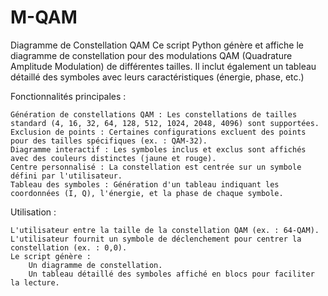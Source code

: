 # M-QAM
Diagramme de Constellation QAM  Ce script Python génère et affiche le diagramme de constellation pour des modulations QAM (Quadrature Amplitude Modulation) de différentes tailles. Il inclut également un tableau détaillé des symboles avec leurs caractéristiques (énergie, phase, etc.)

Fonctionnalités principales :

    Génération de constellations QAM : Les constellations de tailles standard (4, 16, 32, 64, 128, 512, 1024, 2048, 4096) sont supportées.
    Exclusion de points : Certaines configurations excluent des points pour des tailles spécifiques (ex. : QAM-32).
    Diagramme interactif : Les symboles inclus et exclus sont affichés avec des couleurs distinctes (jaune et rouge).
    Centre personnalisé : La constellation est centrée sur un symbole défini par l'utilisateur.
    Tableau des symboles : Génération d'un tableau indiquant les coordonnées (I, Q), l'énergie, et la phase de chaque symbole.

Utilisation :

    L'utilisateur entre la taille de la constellation QAM (ex. : 64-QAM).
    L'utilisateur fournit un symbole de déclenchement pour centrer la constellation (ex. : 0,0).
    Le script génère :
        Un diagramme de constellation.
        Un tableau détaillé des symboles affiché en blocs pour faciliter la lecture.
